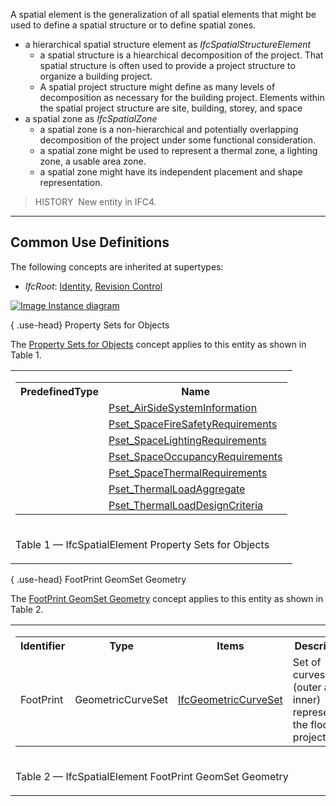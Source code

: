A spatial element is the generalization of all spatial elements that might be used to define a spatial structure or to define spatial zones.

* a hierarchical spatial structure element as _IfcSpatialStructureElement_ 
    * a spatial structure is a hiearchical decomposition of the project. That spatial structure is often used to provide a project structure to organize a building project. 
    * A spatial project structure might define as many levels of decomposition as necessary for the building project. Elements within the spatial project structure are site, building, storey, and space  
* a spatial zone as _IfcSpatialZone_ 
    * a spatial zone is a non-hierarchical and potentially overlapping decomposition of the project under some functional consideration. 
    * a spatial zone might be used to represent a thermal zone, a lighting zone, a usable area zone. 
    * a spatial zone might have its independent placement and shape representation.  

> HISTORY&nbsp; New entity in IFC4.

___
## Common Use Definitions
The following concepts are inherited at supertypes:

* _IfcRoot_: [Identity](../../templates/identity.htm), [Revision Control](../../templates/revision-control.htm)

[![Image](../../../img/diagram.png)&nbsp;Instance diagram](../../../annex/annex-d/common-use-definitions/ifcspatialelement.htm)

{ .use-head}
Property Sets for Objects

The [Property Sets for Objects](../../templates/property-sets-for-objects.htm) concept applies to this entity as shown in Table 1.

<table>
<tr><td>
<table class="gridtable">
<tr><th><b>PredefinedType</b></th><th><b>Name</b></th></tr>
<tr><td>&nbsp;</td><td><a href="../../psd/ifcsharedbldgserviceelements/Pset_AirSideSystemInformation.xml">Pset_AirSideSystemInformation</a></td></tr>
<tr><td>&nbsp;</td><td><a href="../../psd/ifcproductextension/Pset_SpaceFireSafetyRequirements.xml">Pset_SpaceFireSafetyRequirements</a></td></tr>
<tr><td>&nbsp;</td><td><a href="../../psd/ifcproductextension/Pset_SpaceLightingRequirements.xml">Pset_SpaceLightingRequirements</a></td></tr>
<tr><td>&nbsp;</td><td><a href="../../psd/ifcproductextension/Pset_SpaceOccupancyRequirements.xml">Pset_SpaceOccupancyRequirements</a></td></tr>
<tr><td>&nbsp;</td><td><a href="../../psd/ifcproductextension/Pset_SpaceThermalRequirements.xml">Pset_SpaceThermalRequirements</a></td></tr>
<tr><td>&nbsp;</td><td><a href="../../psd/ifcsharedbldgserviceelements/Pset_ThermalLoadAggregate.xml">Pset_ThermalLoadAggregate</a></td></tr>
<tr><td>&nbsp;</td><td><a href="../../psd/ifcsharedbldgserviceelements/Pset_ThermalLoadDesignCriteria.xml">Pset_ThermalLoadDesignCriteria</a></td></tr>
</table>
</td></tr>
<tr><td><p class="table">Table 1 &mdash; IfcSpatialElement Property Sets for Objects</p></td></tr></table>

  
  
{ .use-head}
FootPrint GeomSet Geometry

The [FootPrint GeomSet Geometry](../../templates/footprint-geomset-geometry.htm) concept applies to this entity as shown in Table 2.

<table>
<tr><td>
<table class="gridtable">
<tr><th><b>Identifier</b></th><th><b>Type</b></th><th><b>Items</b></th><th><b>Description</b></th></tr>
<tr><td>FootPrint</td><td>GeometricCurveSet</td><td><a href="../../ifcgeometricmodelresource/lexical/ifcgeometriccurveset.htm">IfcGeometricCurveSet</a></td><td>Set of curves (outer and inner) representing the floor projection,</td></tr>
</table>
</td></tr>
<tr><td><p class="table">Table 2 &mdash; IfcSpatialElement FootPrint GeomSet Geometry</p></td></tr></table>
